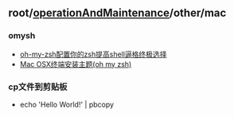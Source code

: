 ## root/[operationAndMaintenance](../README.md)/other/mac
### omysh
* [oh-my-zsh配置你的zsh提高shell逼格终极选择](http://yijiebuyi.com/blog/b9b5e1ebb719f22475c38c4819ab8151.html)
* [Mac OSX终端安装主题(oh my zsh)](https://blog.csdn.net/u013310075/article/details/62585826)

### cp文件到剪贴板
* echo 'Hello World!' | pbcopy